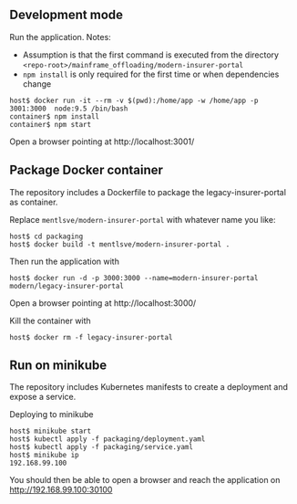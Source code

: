 ## Development mode

Run the application.
Notes:
* Assumption is that the first command is executed from the directory `<repo-root>/mainframe_offloading/modern-insurer-portal`
* `npm install` is only required for the first time or when dependencies change

```
host$ docker run -it --rm -v $(pwd):/home/app -w /home/app -p 3001:3000  node:9.5 /bin/bash
container$ npm install
container$ npm start
```

Open a browser pointing at http://localhost:3001/

## Package Docker container

The repository includes a Dockerfile to package the legacy-insurer-portal as container.

Replace `mentlsve/modern-insurer-portal` with whatever name you like:

```
host$ cd packaging
host$ docker build -t mentlsve/modern-insurer-portal .
```
Then run the application with
```
host$ docker run -d -p 3000:3000 --name=modern-insurer-portal modern/legacy-insurer-portal
```

Open a browser pointing at http://localhost:3000/

Kill the container with
```
host$ docker rm -f legacy-insurer-portal
```

## Run on minikube

The repository includes Kubernetes manifests to create a deployment and expose a service.

Deploying to minikube
```
host$ minikube start
host$ kubectl apply -f packaging/deployment.yaml
host$ kubectl apply -f packaging/service.yaml
host$ minikube ip
192.168.99.100
```

You should then be able to open a browser and reach the application on http://192.168.99.100:30100



